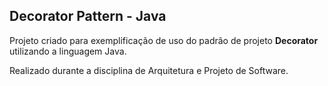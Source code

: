 ## Decorator Pattern - Java

Projeto criado para exemplificação de uso do padrão de projeto **Decorator** utilizando a linguagem Java.

Realizado durante a disciplina de Arquitetura e Projeto de Software.
